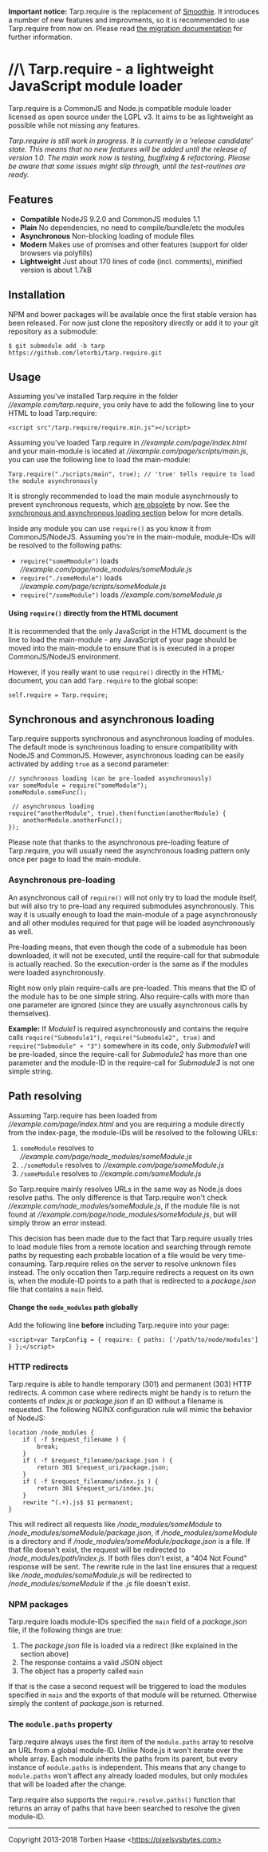 **Important notice:** Tarp.require is the replacement of [Smoothie](https://github.com/letorbi/tarp.require/tree/smoothie).
It introduces a number of new features and improvments, so it is recommended to use Tarp.require from now on. Please
read [the migration documentation](https://github.com/letorbi/tarp.require/blob/master/doc/migration.md) for further
information.

//\ Tarp.require - a lightweight JavaScript module loader
=========================================================
Tarp.require is a CommonJS and Node.js compatible module loader licensed as open source under the LGPL v3. It aims to be
as lightweight as possible while not missing any features.

*Tarp.require is still work in progress. It is currently in a 'release candidate' state. This means that no
new features will be added until the release of version 1.0. The main work now is testing, bugfixing & refactoring.
Please be aware that some issues might slip through, until the test-routines are ready.*

## Features

* **Compatible** NodeJS 9.2.0 and CommonJS modules 1.1
* **Plain** No dependencies, no need to compile/bundle/etc the modules
* **Asynchronous** Non-blocking loading of module files
* **Modern** Makes use of promises and other features (support for older browsers via polyfills)
* **Lightweight** Just about 170 lines of code (incl. comments), minified version is about 1.7kB

## Installation

NPM and bower packages will be available once the first stable version has been released. For now just clone the
repository directly or add it to your git repository as a submodule:

```
$ git submodule add -b tarp https://github.com/letorbi/tarp.require.git
```

## Usage

Assuming you've installed Tarp.require in the folder *//example.com/tarp.require*, you only
have to add the following line to your HTML to load Tarp.require:

```
<script src"/tarp.require/require.min.js"></script>
```

Assuming you've loaded Tarp.require in *//example.com/page/index.html* and your main-module is located at
*//example.com/page/scripts/main.js*, you can use the following line to load the main-module:

```
Tarp.require("./scripts/main", true); // 'true' tells require to load the module asynchronously
```
It is strongly recommended to load the main module asynchrnously to prevent synchronous requests, which [are obsolete](https://xhr.spec.whatwg.org/#the-open()-method) by now. See the [synchronous and asynchronous loading section](#synchronous-and-asynchronous-loading) below for more details.

Inside any module you can use `require()` as you know it from CommonJS/NodeJS. Assuming you're in the main-module,
module-IDs will be resolved to the following paths:

  * `require("someMmodule")` loads *//example.com/page/node_modules/someModule.js*
  * `require("./someModule")` loads *//example.com/page/scripts/someModule.js*
  * `require("/someModule")` loads *//example.com/someModule.js*
  
#### Using `require()` directly from the HTML document

It is recommended that the only JavaScript in the HTML document is the line to load the main-module - any JavaScript of your page should be moved into the main-module to ensure that is is executed in a proper CommonJS/NodeJS environment.

However, if you really want to use `require()` directly in the HTML-document, you can add `Tarp.require` to the global scope:

```
self.require = Tarp.require;
```

## Synchronous and asynchronous loading

Tarp.require supports synchronous and asynchronous loading of modules. The default mode is synchronous loading to
ensure compatibility with NodeJS and CommonJS. However, asynchronous loading can be easily activated by adding `true` as
a second parameter:

```
// synchronous loading (can be pre-loaded asynchronously)
var someModule = require("someModule");
someModule.someFunc();

 // asynchronous loading
require("anotherModule", true).then(function(anotherModule) {
    anotherModule.anotherFunc();
});
```

Please note that thanks to the asynchronous pre-loading feature of Tarp.require, you will usually need the asynchronous
loading pattern only once per page to load the main-module.

### Asynchronous pre-loading

An asynchronous call of `require()` will not only try to load the module itself, but will also try to pre-load any
required submodules asynchronously. This way it is usually enough to load the main-module of a page asynchronously
and all other modules required for that page will be loaded asynchronously as well.

Pre-loading means, that even though the code of a submodule has been downloaded, it will not be executed, until the
require-call for that submodule is actually reached. So the execution-order is the same as if the modules were loaded
asynchronously.

Right now only plain require-calls are pre-loaded. This means that the ID of the module has to be one simple string.
Also require-calls with more than one parameter are ignored (since they are usually asynchronous calls by themselves).

**Example:** If *Module1* is required asynchronously and contains the require calls `require("Submodule1")`,
`require("Submodule2", true)` and `require("Submodule" + "3")` somewhere in its code, only *Submodule1* will be
pre-loaded, since the require-call for *Submodule2* has more than one parameter and the module-ID in the require-call
for *Submodule3* is not one simple string.

## Path resolving

Assuming Tarp.require has been loaded from *//example.com/page/index.html* and you are requiring a module directly
from the index-page, the module-IDs will be resolved to the following URLs:

 1. `someModule` resolves to *//example.com/page/node_modules/someModule.js*
 2. `./someModule` resolves to *//example.com/page/someModule.js*
 3. `/someModule` resolves to *//example.com/someModule.js*

So Tarp.require mainly resolves URLs in the same way as Node.js does resolve paths. The only difference is that
Tarp.require won't check *//example.com/node_modules/someModule.js*, if the module
file is not found at *//example.com/page/node_modules/someModule.js*, but will simply throw an error instead.

This decision has been made due to the fact that Tarp.require usually tries to load module files from a remote location
and searching through remote paths by requesting each probable location of a file would be very time-consuming.
Tarp.require relies on the server to resolve unknown files instead. The only occation then Tarp.require redirects a
request on its own is, when the module-ID points to a path that is redirected to a *package.json* file that contains a
`main` field.

#### Change the `node_modules` path globally

Add the following line **before** including Tarp.require into your page:

```
<script>var TarpConfig = { require: { paths: ['/path/to/node/modules'] } };</script>
```

### HTTP redirects

Tarp.require is able to handle temporary (301) and permanent (303) HTTP redirects. A common case where redirects might
be handy is to return the contents of *index.js* or *package.json* if an ID without a filename is requested. The following NGINX configuration rule will mimic the behavior of NodeJS:

```
location /node_modules {
	if ( -f $request_filename ) {
		break;
	}
	if ( -f $request_filename/package.json ) {
		return 301 $request_uri/package.json;
	}
	if ( -f $request_filename/index.js ) {
		return 301 $request_uri/index.js;
	}
	rewrite ^(.+).js$ $1 permanent; 
}
```

This will redirect all requests like */node_modules/someModule* to */node_modules/someModule/package.json*, if */node_modules/someModule* is a directory and if */node_modules/someModule/package.json* is a file. If that file doesn't exist, the request will be redirected to */node_modules/path/index.js*. If both files don't exist, a "404 Not Found" response will be sent. The rewrite rule in the last line ensures that a request like */node_modules/someModule.js* will be redirected to */node_modules/someModule* if the *.js* file doesn't exist.

### NPM packages

Tarp.require loads module-IDs specified the `main` field of a *package.json* file, if the following things are true:

 1. The *package.json* file is loaded via a redirect (like explained in the section above)
 2. The response contains a valid JSON object 
 3. The object has a property called `main`
 
If that is the case a second request will be triggered to load the modules specified in `main` and the exports of
that module will be returned. Otherwise simply the content of *package.json* is returned.

### The `module.paths` property

Tarp.require always uses the first item of the `module.paths` array to resolve an URL from a global module-ID. Unlike
Node.js it won't iterate over the whole array. Each module inherits the paths from its parent, but every instance of
`module.paths` is independent. This means that any change to `module.paths` won't affect any already loaded modules, but
only modules that will be loaded after the change.

Tarp.require also supports the `require.resolve.paths()` function that returns an array of paths that have been searched
to resolve the given module-ID.

----

Copyright 2013-2018 Torben Haase \<https://pixelsvsbytes.com>
